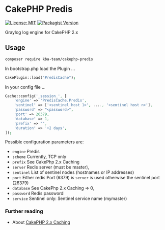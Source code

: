 # CakePHP Predis

[![License: MIT][license-mit]](LICENSE)
[![Packagist Version][packagist-badge]][packagist]

Graylog log engine for CakePHP 2.x

## Usage

```bash
composer require kba-team/cakephp-predis
```

In bootstrap.php load the Plugin ...

```php
CakePlugin::load("PredisCache");
```

In your config file ...

```php
Cache::config('_session_', [
    'engine' => 'PredisCache.Predis',
    'sentinel' => ['<sentinel host 1>', ...., '<sentinel host n>'],
    'password' => "<password>",
    'port' => 26379,
    'database' => 1,
    'prefix' => "",
    'duration' => '+2 days', 
]);
```

Possible configuration parameters are:
* `engine`  Predis
* `scheme`  Currently, TCP only
* `prefix`  See CakePhp 2.x Caching
* `server`   Redis server (must be master),
* `sentinel`  List of sentinel nodes (hostnames or IP addresses)
* `port`    Either redis Port (6379) is `server` is used otherwise the sentinel port (26379)
* `database` See CakePhp 2.x Caching                         => 0,
* `password` Redis password
* `service`  Sentinel only: Sentinel service name (mymaster)

### Further reading

* About [CakePHP 2.x Caching](https://book.cakephp.org/2/en/core-libraries/caching.html)


[license-mit]: https://img.shields.io/badge/license-MIT-blue.svg
[packagist-badge]: https://img.shields.io/packagist/v/kba-team/cakephp-predis
[packagist]: https://packagist.org/packages/kba-team/cakephp-predis


